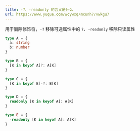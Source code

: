 ```yaml
---
title: -?、-readonly 的含义是什么
url: https://www.yuque.com/wcywxq/mxunh7/vwkgu7
---
```


用于删除修饰符，`-?` 移除可选属性中的 `?`、`-readonly` 移除只读属性

```typescript
type A = {
  a: string
  b: number
}

type B = {
  [K in keyof A]?: A[K]
}

type C = {
  [K in keyof B]-?: B[K]
}

type D = {
  readonly [K in keyof A]: A[K]
}

type E = {
  -readonly [K in keyof A]: A[K]
}
```

